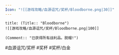 ```yaml
---
Icon: "![[游戏攻略/血源诅咒/奖杯/Bloodborne.png|30]]"
---
```

```ad-common-platinum-trophy
title: (Title:: "Bloodborne")
![[游戏攻略/血源诅咒/奖杯/Bloodborne.png|100]]

(Comment:: "已获得所有战利品。脱帽!")
```

#血源诅咒/奖杯 #奖杯 #奖杯/白金
